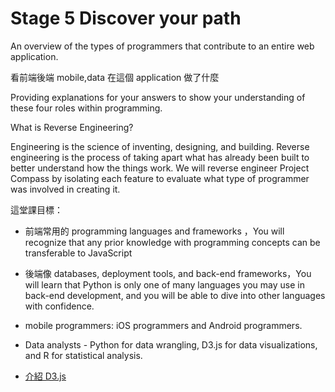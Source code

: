 # Stage 5 Discover your path

An overview of the types of programmers that contribute to an entire web application.

看前端後端 mobile,data 在這個 application 做了什麼

Providing explanations for your answers to show your understanding of these four roles within programming.



What is Reverse Engineering?

Engineering is the science of inventing, designing, and building. Reverse engineering is the process of taking apart what has already been built to better understand how the things work. We will reverse engineer Project Compass by isolating each feature to evaluate what type of programmer was involved in creating it.




這堂課目標：

* 前端常用的 programming languages and frameworks ，You will recognize that any prior knowledge with programming concepts can be transferable to JavaScript

* 後端像 databases, deployment tools, and back-end frameworks，You will learn that Python is only one of many languages you may use in back-end development, and you will be able to dive into other languages with confidence.

* mobile programmers: iOS programmers and Android programmers.

* Data analysts - Python for data wrangling, D3.js for data visualizations, and R for statistical analysis.

* [介紹 D3.js](http://blog.infographics.tw/2015/03/d3js-the-introduction/)

